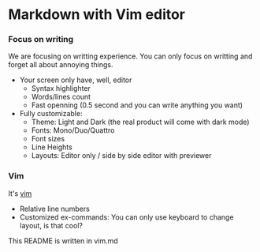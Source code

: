 # Markdown with Vim editor

### Focus on writing

We are focusing on writting experience. You can only focus on writting and forget all about annoying things.

- Your screen only have, well, editor
	- Syntax highlighter
    - Words/lines count
    - Fast openning (0.5 second and you can write anything you want)
- Fully customizable:
	- Theme: Light and Dark (the real product will come with dark mode)
	- Fonts: Mono/Duo/Quattro
    - Font sizes
    - Line Heights
    - Layouts: Editor only / side by side editor with previewer
    
### Vim

It's [vim](https://www.vim.org/)

- Relative line numbers
- Customized ex-commands: You can only use keyboard to change layout, is that cool?

This README is written in vim.md
